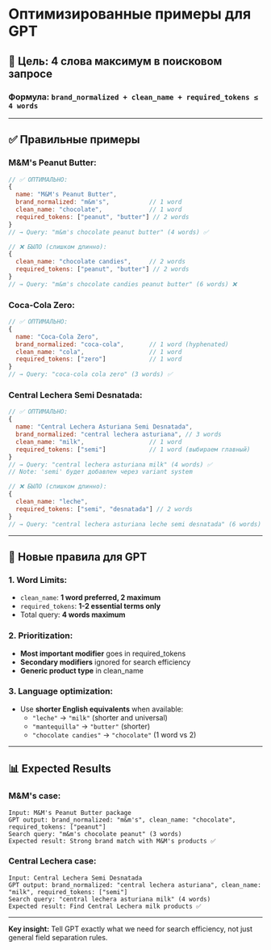 # Оптимизированные примеры для GPT

## 🎯 **Цель: 4 слова максимум в поисковом запросе**

### **Формула:** `brand_normalized + clean_name + required_tokens ≤ 4 words`

---

## ✅ **Правильные примеры**

### **M&M's Peanut Butter:**
```javascript
// ✅ ОПТИМАЛЬНО:
{
  name: "M&M's Peanut Butter",
  brand_normalized: "m&m's",           // 1 word
  clean_name: "chocolate",             // 1 word  
  required_tokens: ["peanut", "butter"] // 2 words
}
// → Query: "m&m's chocolate peanut butter" (4 words) ✅

// ❌ БЫЛО (слишком длинно):
{
  clean_name: "chocolate candies",     // 2 words
  required_tokens: ["peanut", "butter"] // 2 words
}
// → Query: "m&m's chocolate candies peanut butter" (6 words) ❌
```

### **Coca-Cola Zero:**
```javascript
// ✅ ОПТИМАЛЬНО:
{
  name: "Coca-Cola Zero",
  brand_normalized: "coca-cola",       // 1 word (hyphenated)
  clean_name: "cola",                  // 1 word
  required_tokens: ["zero"]            // 1 word
}
// → Query: "coca-cola cola zero" (3 words) ✅
```

### **Central Lechera Semi Desnatada:**
```javascript
// ✅ ОПТИМАЛЬНО:
{
  name: "Central Lechera Asturiana Semi Desnatada",
  brand_normalized: "central lechera asturiana", // 3 words
  clean_name: "milk",                  // 1 word
  required_tokens: ["semi"]            // 1 word (выбираем главный)
}
// → Query: "central lechera asturiana milk" (4 words) ✅
// Note: 'semi' будет добавлен через variant system

// ❌ БЫЛО (слишком длинно):
{
  clean_name: "leche",
  required_tokens: ["semi", "desnatada"] // 2 words
}
// → Query: "central lechera asturiana leche semi desnatada" (6 words) ❌
```

---

## 🎯 **Новые правила для GPT**

### **1. Word Limits:**
- `clean_name`: **1 word preferred, 2 maximum**
- `required_tokens`: **1-2 essential terms only**
- Total query: **4 words maximum**

### **2. Prioritization:**
- **Most important modifier** goes in required_tokens
- **Secondary modifiers** ignored for search efficiency
- **Generic product type** in clean_name

### **3. Language optimization:**
- Use **shorter English equivalents** when available:
  - `"leche"` → `"milk"` (shorter and universal)
  - `"mantequilla"` → `"butter"` (shorter)
  - `"chocolate candies"` → `"chocolate"` (1 word vs 2)

---

## 📊 **Expected Results**

### **M&M's case:**
```
Input: M&M's Peanut Butter package
GPT output: brand_normalized: "m&m's", clean_name: "chocolate", required_tokens: ["peanut"]
Search query: "m&m's chocolate peanut" (3 words)
Expected result: Strong brand match with M&M's products ✅
```

### **Central Lechera case:**
```
Input: Central Lechera Semi Desnatada
GPT output: brand_normalized: "central lechera asturiana", clean_name: "milk", required_tokens: ["semi"]  
Search query: "central lechera asturiana milk" (4 words)
Expected result: Find Central Lechera milk products ✅
```

---

**Key insight:** Tell GPT exactly what we need for search efficiency, not just general field separation rules.
